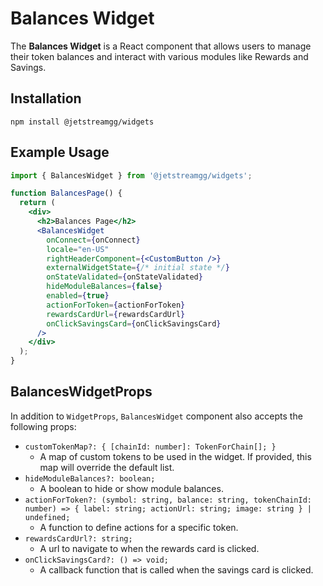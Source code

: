 # Balances Widget

The **Balances Widget** is a React component that allows users to manage their token balances and interact with various modules like Rewards and Savings.

## Installation

```shell
npm install @jetstreamgg/widgets
```

## Example Usage

```jsx
import { BalancesWidget } from '@jetstreamgg/widgets';

function BalancesPage() {
  return (
    <div>
      <h2>Balances Page</h2>
      <BalancesWidget
        onConnect={onConnect}
        locale="en-US"
        rightHeaderComponent={<CustomButton />}
        externalWidgetState={/* initial state */}
        onStateValidated={onStateValidated}
        hideModuleBalances={false}
        enabled={true}
        actionForToken={actionForToken}
        rewardsCardUrl={rewardsCardUrl}
        onClickSavingsCard={onClickSavingsCard}
      />
    </div>
  );
}
```

## BalancesWidgetProps

In addition to `WidgetProps`, `BalancesWidget` component also accepts the following props:

- `customTokenMap?: { [chainId: number]: TokenForChain[]; }`
  - A map of custom tokens to be used in the widget. If provided, this map will override the default list.
- `hideModuleBalances?: boolean;`
  - A boolean to hide or show module balances.
- `actionForToken?: (symbol: string, balance: string, tokenChainId: number) => { label: string; actionUrl: string; image: string } | undefined;`
  - A function to define actions for a specific token.
- `rewardsCardUrl?: string;`
  - A url to navigate to when the rewards card is clicked.
- `onClickSavingsCard?: () => void;`
  - A callback function that is called when the savings card is clicked.
